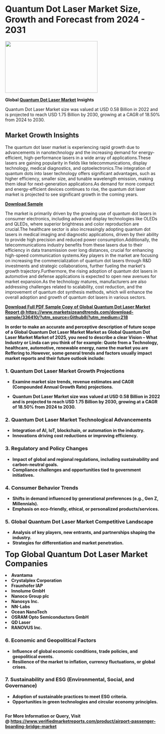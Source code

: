 <H1>Quantum Dot Laser Market Size, Growth and Forecast from 2024 - 2031</H1><img class="aligncenter size-medium wp-image-584254" src="https://thirdeyenews.in/wp-content/uploads/2024/09/Global-Market-Research-300x168.jpeg" alt="" width="300" height="168" /><p><strong>Global&nbsp;<a href="https://www.marketsizeandtrends.com/download-sample/336410/?utm_source=Github8j?utm_medium=218">Quantum Dot Laser Market</a> Insights</strong></p><p>Quantum Dot Laser Market size was valued at USD 0.58 Billion in 2022 and is projected to reach USD 1.75 Billion by 2030, growing at a CAGR of 18.50% from 2024 to 2030.</p><p><h2>Market Growth Insights</h2> <p>The quantum dot laser market is experiencing rapid growth due to advancements in nanotechnology and the increasing demand for energy-efficient, high-performance lasers in a wide array of applications.These lasers are gaining popularity in fields like telecommunications, display technology, medical diagnostics, and optoelectronics.The integration of quantum dots into laser technology offers significant advantages, such as higher efficiency, smaller size, and tunable wavelength emission, making them ideal for next-generation applications.As demand for more compact and energy-efficient devices continues to rise, the quantum dot laser market is projected to see significant growth in the coming years.</p> <p><strong><a href="#">Download Sample</a></strong></p> <p>The market is primarily driven by the growing use of quantum dot lasers in consumer electronics, including advanced display technologies like OLEDs and QLEDs, where superior brightness and color reproduction are crucial.The healthcare sector is also increasingly adopting quantum dot lasers in medical imaging and diagnostic applications, driven by their ability to provide high precision and reduced power consumption.Additionally, the telecommunications industry benefits from these lasers due to their efficiency in data transmission over long distances, crucial for enhancing high-speed communication systems.Key players in the market are focusing on increasing the commercialization of quantum dot lasers through R&D investments and strategic collaborations, further fueling the market's growth trajectory.Furthermore, the rising adoption of quantum dot lasers in automotive and defense applications is expected to open new avenues for market expansion.As the technology matures, manufacturers are also addressing challenges related to scalability, cost reduction, and the improvement of quantum dot synthesis methods, which will enhance the overall adoption and growth of quantum dot lasers in various sectors.<p><strong><a href="#"></p><p><span class=""><strong>Download Full PDF Sample Copy of Global Quantum Dot Laser Market Report</strong> @ <a href="https://www.marketsizeandtrends.com/download-sample/336410/?utm_source=Github8j?utm_medium=218" target="_blank">https://www.marketsizeandtrends.com/download-sample/336410/?utm_source=Github8j?utm_medium=218</a></span></p><p>In order to make an accurate and perceptive description of future scope of a Global&nbsp;Quantum Dot Laser Market Market as Global&nbsp;Quantum Dot Laser Market Market of 2025, you need to describe a clear Vision &ndash; What Industry or Linda can you think of for example: Quote from a Technology, healthcare, automotive, renewable energy, name the market you are Reffering to.However, some general trends and factors usually impact market reports and their future outlook include:</p><h3>1.&nbsp;<strong>Quantum Dot Laser Market Growth Projections</strong></h3><ul><li>Examine market size trends, revenue estimates and CAGR (Compounded Annual Growth Rate) projections.</li><li><p>Quantum Dot Laser Market size was valued at USD 0.58 Billion in 2022 and is projected to reach USD 1.75 Billion by 2030, growing at a CAGR of 18.50% from 2024 to 2030.</p></li></ul><h3>2.&nbsp;<strong>Quantum Dot Laser Market Technological Advancements</strong></h3><ul><li>Integration of AI, IoT, blockchain, or automation in the industry.</li><li>Innovations driving cost reductions or improving efficiency.</li></ul><h3>3.&nbsp;<strong>Regulatory and Policy Changes</strong></h3><ul><li>Impact of global and regional regulations, including sustainability and carbon-neutral goals.</li><li>Compliance challenges and opportunities tied to government initiatives.</li></ul><h3>4.&nbsp;<strong>Consumer Behavior Trends</strong></h3><ul><li>Shifts in demand influenced by generational preferences (e.g., Gen Z, Millennials).</li><li>Emphasis on eco-friendly, ethical, or personalized products/services.</li></ul><h3>5.&nbsp;<strong>Global Quantum Dot Laser Market Competitive Landscape</strong></h3><ul><li>Analysis of key players, new entrants, and partnerships shaping the industry.</li><li>Strategies for differentiation and market penetration.</li></ul><p data-pm-slice="1 1 []"><span style="color: inherit; font-family: inherit; font-size: 25px;">Top Global Quantum Dot Laser Market Companies</span></p><div class="" data-test-id=""><p><li>Avantama</li><li> Crystalplex Corporation</li><li> Fraunhofer IAP</li><li> Innolume GmbH</li><li> Nanoco Group plc</li><li> Nanosys Inc.</li><li> NN-Labs</li><li> Ocean NanoTech</li><li> OSRAM Opto Semiconductors GmbH</li><li> QD Laser</li><li> RANOVUS Inc.</li></p></div><h3>6.&nbsp;<strong>Economic and Geopolitical Factors</strong></h3><ul><li>Influence of global economic conditions, trade policies, and geopolitical events.</li><li>Resilience of the market to inflation, currency fluctuations, or global crises.</li></ul><h3>7.&nbsp;<strong>Sustainability and ESG (Environmental, Social, and Governance)</strong></h3><ul><li>Adoption of sustainable practices to meet ESG criteria.</li><li>Opportunities in green technologies and circular economy principles.</li></ul><h2><strong style="font-size: 14px;">For More Information or Query, Visit @&nbsp;</strong><a style="background-color: #ffffff; font-size: 14px;" href="https://www.marketsizeandtrends.com/report/quantum-dot-laser-market/" target="_blank">https://www.verifiedmarketreports.com/product/airport-passenger-boarding-bridge-market</a></h2>